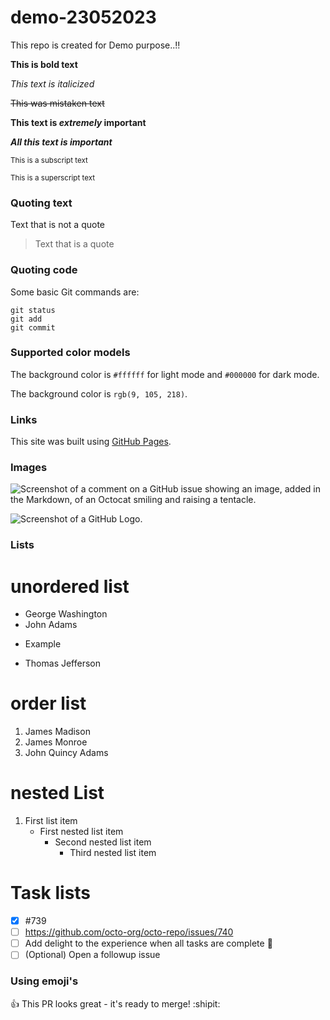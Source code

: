 # demo-23052023
This repo is created for Demo purpose..!!

**This is bold text**

*This text is italicized*

~~This was mistaken text~~

**This text is _extremely_ important**

***All this text is important***

<sub>This is a subscript text</sub>

<sup>This is a superscript text</sup>


### Quoting text

Text that is not a quote

> Text that is a quote

### Quoting code

Some basic Git commands are:
```
git status
git add
git commit
```


### Supported color models

The background color is `#ffffff` for light mode and `#000000` for dark mode.

The background color is `rgb(9, 105, 218)`.


### Links

This site was built using [GitHub Pages](https://pages.github.com/).

### Images

![Screenshot of a comment on a GitHub issue showing an image, added in the Markdown, of an Octocat smiling and raising a tentacle.](https://myoctocat.com/assets/images/base-octocat.svg)

![Screenshot of a GitHub Logo.](https://www.google.com/search?q=github+logo&source=lnms&tbm=isch&sa=X&ved=2ahUKEwiokN3-44v_AhWlcWwGHUksDMwQ_AUoAXoECAEQAw&biw=1311&bih=649&dpr=1#imgrc=thYE3r73bm1jUM)

### Lists

# unordered list
- George Washington
- John Adams
* Example
+ Thomas Jefferson

#  order list
1. James Madison
2. James Monroe
3. John Quincy Adams

# nested List
1. First list item
   - First nested list item
     * Second nested list item
       + Third nested list item

# Task lists
- [x] #739
- [ ] https://github.com/octo-org/octo-repo/issues/740
- [ ] Add delight to the experience when all tasks are complete :tada:
- [ ] \(Optional) Open a followup issue

### Using emoji's
:+1: This PR looks great - it's ready to merge! :shipit:

